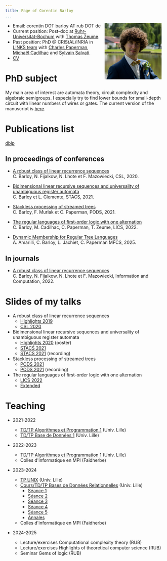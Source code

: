 ```yaml
---
title: Page of Corentin Barloy
...
```


<img src="images/moi2.jpg" style="width:180px; margin-right:10px; float:right;" alt="ID">

* Email: corentin DOT barloy AT rub DOT de
* Current position: Post-doc at [Ruhr-Universität-Bochum](https://informatik.rub.de/) with [Thomas Zeume](https://informatik.rub.de/zeume/). 
* Past position: PhD @ CRIStAL/INRIA in [LINKS team](https://team.inria.fr/links/fr/)
with [Charles Paperman](https://paperman.name), [Michaël Cadilhac](https://michael.cadilhac.name/) and [Sylvain Salvati](https://www.labri.fr/perso/salvati/).
* [CV](pdfs/cv.pdf)

# PhD subject

My main area of interest are automata theory, circuit complexity and algebraic semigroups.
I especially try to find lower bounds for small-depth circuit with linear numbers of wires or gates.
The current version of the manuscript is [here](pdfs/these.pdf).

# Publications list
[dblp](https://dblp.org/pid/247/1049.html)

## In proceedings of conferences

* [A robust class of linear recurrence sequences](https://drops.dagstuhl.de/opus/volltexte/2020/11652/)
<br/>C. Barloy, N. Fijalkow, N. Lhote et F. Mazowiecki, CSL, 2020.

* [Bidimensional linear recursive sequences and universality of unambiguous register automata](https://drops.dagstuhl.de/opus/volltexte/2021/13653/)
<br/>C. Barloy et L. Clemente, STACS, 2021.

* [Stackless processing of streamed trees](https://hal.archives-ouvertes.fr/hal-03021960)
<br/>C. Barloy, F. Murlak et C. Paperman, PODS, 2021.

* [The regular languages of first-order logic with one alternation](https://dl.acm.org/doi/10.1145/3531130.3533371) 
<br/>C. Barloy, M. Cadilhac, C. Paperman, T. Zeume, LICS, 2022.

* [Dynamic Membership for Regular Tree Languages](https://arxiv.org/abs/2504.17536)
<br/>A. Amarilli, C. Barloy, L. Jachiet, C. Paperman MFCS, 2025.



## In journals

* [A robust class of linear recurrence sequences](https://www.sciencedirect.com/science/article/pii/S0890540122001195?via%3Dihub)
<br/>C. Barloy, N. Fijalkow, N. Lhote et F. Mazowiecki, Information and Computation, 2022.


#  Slides of my talks

* A robust class of linear recurrence sequences
    - [Highlights 2019](pdfs/robust_highlights.pdf)
    - [CSL 2020](pdfs/robust_csl.pdf)
* Bidimensional linear recursive sequences and universality of unambiguous register automata
    - [Highlights 2020](pdfs/universality_highlights.pdf) (poster)
    - [STACS 2021](pdfs/universality_stacs.pdf)
    - [STACS 2021](https://www.youtube.com/watch?v=iDvoxUGR6kQ&list=PLtP1eXEDZj65DwBQ0IbZN4mTydkQ1Cbo3&index=3) (recording)
* Stackless processing of streamed trees
    - [PODS 2021](pdfs/stackless_pods.pdf)
    - [PODS 2021](https://www.youtube.com/watch?v=3OmtIJU7BNw) (recording)
* The regular languages of first-order logic with one alternation
    - [LICS 2022](pdfs/sigma2_lics.pdf) 
    - [Extended](pdfs/sigma2_full.pdf)

# Teaching

* 2021-2022
    - [TD/TP Algorithmes et Programmation 1](https://www.fil.univ-lille.fr/portail/index.php?dipl=L1&sem=S2&ue=AP&label=Pr%C3%A9sentation) (Univ. Lille)
    - [TD/TP Base de Données 1](https://www.fil.univ-lille.fr/portail/index.php?dipl=L&sem=S3&ue=BDD1&label=Pr%C3%A9sentation) (Univ. Lille)
  
* 2022-2023
    - [TD/TP Algorithmes et Programmation 1](https://www.fil.univ-lille.fr/portail/index.php?dipl=L1&sem=S2&ue=AP&label=Pr%C3%A9sentation) (Univ. Lille)
    - Colles d'informatique en MPI (Faidherbe)

* 2023-2024
    - [TP UNIX](https://www.fil.univ-lille.fr/portail/index.php?dipl=L&sem=S3&ue=Unix&label=Pr%C3%A9sentation) (Univ. Lille)
    - [Cours/TD/TP Bases de Données Relationnelles](https://www.fil.univ-lille.fr/portail/index.php?dipl=MInfo&sem=ML&ue=BDR&label=Pr%C3%A9sentation) (Univ. Lille)
        - [Séance 1](cours/BDR/cours1.zip)
        - [Séance 2](cours/BDR/cours2.zip)
        - [Séance 3](cours/BDR/cours3.zip)
        - [Séance 4](cours/BDR/cours4.zip)
        - [Séance 5](cours/BDR/cours5.zip)
        - [Annales](cours/BDR/annales.zip)
    - Colles d'informatique en MPI (Faidherbe)
    
* 2024-2025
    - Lecture/exercises Computational complexity theory (RUB)
    - Lecture/exercises Highlights of theoretical computer science (RUB)
    - Seminar Gems of logic (RUB)


